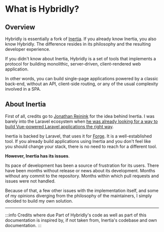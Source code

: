 # What is Hybridly?

## Overview

Hybridly is essentially a fork of [Inertia](https://inertiajs.com). If you already know Inertia, you also know Hybridly. The difference resides in its philosophy and the resulting developer experience.

If you didn't know about Inertia, Hybridly is a set of tools that implements a protocol for building monolithic, server-driven, client-rendered web application.

In other words, you can build single-page applications powered by a classic back-end, without an API, client-side routing, or any of the usual complexity involved in a SPA.

## About Inertia

First of all, credits go to [Jonathan Reinink](https://reinink.ca) for the idea behind Inertia. I was barely into the Laravel ecosystem when [he was already looking for a way to build Vue-powered Laravel applications the right way](https://reinink.ca/articles/server-side-apps-with-client-side-rendering).

Inertia is backed by Laravel, that uses it for [Forge](https://forge.laravel.com). It is a well-established tool. If you already build applications using Inertia and you don't feel like you should change your stack, there is no need to reach for a different tool.

**However, Inertia has its issues**.

Its pace of development has been a source of frustration for its users. There have been months without release or news about its development. Months without any commit to the repository. Months within which pull requests and issues were not handled.

Because of that, a few other issues with the implementation itself, and some of my opinions diverging from the philosophy of the maintainers, I simply decided to build my own solution.

---

:::info Credits where due
Part of Hybridly's code as well as part of this documentation is inspired by, if not taken from, Inertia's codebase and own documentation.
:::
